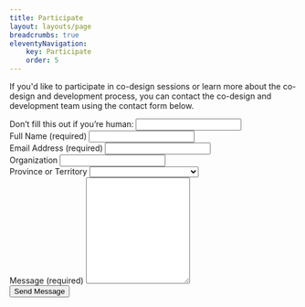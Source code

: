 ```yaml
---
title: Participate
layout: layouts/page
breadcrumbs: true
eleventyNavigation:
    key: Participate
    order: 5
---
```

If you'd like to participate in co-design sessions or learn more about the co-design and development process, you can
contact the co-design and development team using the contact form below.

<form id="contact" method="POST" action="/message-sent/" netlify-honeypot="bot-field" data-netlify="true">
    <div class="field hidden">
        <label>Don’t fill this out if you’re human: <input name="bot-field" /></label>
    </div>
    <div class="field">
        <label for="name">Full Name (required)</label>
        <input type="text" id="name" name="name" required>
    </div>
    <div class="field">
        <label for="email">Email Address (required)</label>
        <input type="email" id="email" name="email" required>
    </div>
    <div class="field">
        <label for="organization">Organization</label>
        <input type="text" id="organization" name="organization">
    </div>
    <div class="field">
        <label for="region">Province or Territory</label>
        <select id="region" name="region">
            <option value=""></option>
            <option value="AB">Alberta</option>
            <option value="BC">British Columbia</option>
            <option value="MB">Manitoba</option>
            <option value="NB">New Brunswick</option>
            <option value="NL">Newfoundland and Labrador</option>
            <option value="NT">Northwest Territories</option>
            <option value="NS">Nova Scotia</option>
            <option value="NU">Nunavut</option>
            <option value="ON">Ontario</option>
            <option value="PE">Prince Edward Island</option>
            <option value="QC">Québec</option>
            <option value="SK">Saskatchewan</option>
            <option value="YK">Yukon Territory</option>
        </select>
    </div>
    <div class="field">
        <label for="message">Message (required)</label>
        <textarea id="message" name="message" rows="12" required>
        </textarea>
    </div>
    <button type="submit">Send Message</button>
</form>

